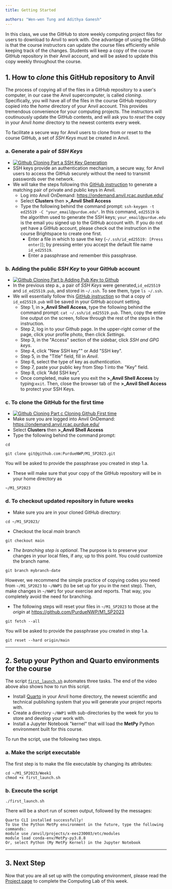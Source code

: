 ```yaml
---
title: Getting Started

authors: "Wen-wen Tung and Adithya Ganesh"
---
```


In this class, we use the GitHub to store weekly computing project files for users to download to Anvil to work with. One advantage of using the GitHub is that the course instructors can update the course files efficiently while keeping track of the changes. Students will keep a copy of the course GitHub repository in their Anvil account, and will be asked to update this copy weekly throughout the course.

## 1. How to *clone* this GitHub repository to Anvil

The process of copying all of the files in a GitHub repository to a user's computer, in our case the Anvil supercomputer, is called *cloning*. Specifically, you will have all of the files in the course GitHub repository copied into the *home* directory of your Anvil account. This provides tremendous convenience for your computing projects. The instructors will coutinuously update the GitHub contents, and will ask you to *reset* the copy in your Anvil *home* directory to the newest contents every week.

To facilitate a secure way for Anvil users to clone from or reset to the course GitHub, a set of *SSH Keys* must be created in Anvil.

### a. Generate a pair of *SSH Keys*

 - [![Github Cloning Part a SSH Key Generation ](http://img.youtube.com/vi/ooniD8zAazQ/0.jpg)]( https://youtu.be/ooniD8zAazQ  "Github Cloning a SSH Key Generation")
 -  SSH keys provide an authentication mechanism, a secure way, for Anvil users to access the GitHub securely without the need to transmit passwords over the network.  
 - We will take the steps following this [GitHub instruction](https://docs.github.com/en/authentication/connecting-to-github-with-ssh/generating-a-new-ssh-key-and-adding-it-to-the-ssh-agent#generating-a-new-ssh-key) to generate a matching pair of private and public keys in Anvil.
   -  Log into Anvil OnDemand: https://ondemand.anvil.rcac.purdue.edu/
   -  Select **Clusters** then **\>\_Anvil Shell Access**
   -  Type the following behind the command prompt:
`ssh-keygen -t ed25519 -C "your_email@purdue.edu"`. In this command, `ed25519` is the algorithm used to generate the SSH keys; `your_email@purdue.edu` is the email you signed up to the GitHub account with. If you do not yet have a GitHub account, please check out the instruction in the course Brightspace to create one first.
      - Enter a file in which to save the key (`~/.ssh/id_ed25519: [Press enter]`); by pressing enter you accept the default file name `id_ed25519`.
      - Enter a passphrase and remember this passphrase.


### b. Adding the public *SSH Key* to your GitHub account

 - [![Github Cloning Part b Adding Pub Key to Github ](http://img.youtube.com/vi/JgLO1iOkXLI/0.jpg)]( https://youtu.be/JgLO1iOkXLI  "Github Cloning b Adding Pub Key to Github")
 - In the previous step a., a pair of *SSH Keys* were generated,`id_ed25519` and `id_ed25519.pub`, and stored in `~/.ssh`. To see them, type `ls ~/.ssh`.
 - We will essentially follow this [GitHub instruction](https://docs.github.com/en/authentication/connecting-to-github-with-ssh/adding-a-new-ssh-key-to-your-github-account?tool=webui&platform=linux) so that a copy of `id_ed25519.pub` will be saved in your GitHub account setting.
     - Step 1, in **\>\_Anvil Shell Access**, type the following behind the command prompt: `cat ~/.ssh/id_ed25519.pub`. Then, copy the entire line output on the screen, follow through the rest of the steps in the instruction.
     - Step 2, log in to your Github page. In the upper-right corner of the page, click your profile photo, then click *Settings*. 
     - Step 3, in the "Access" section of the sidebar, click *SSH and GPG keys*.
     - Step 4, click "New SSH key"" or Add "SSH key".
     - Step 5, in the "Title" field, fill in *Anvil*.
     - Step 6, select the type of key as *authentication*. 
     - Step 7, paste your public key from Step 1 into the "Key" field.
     - Step 8, click "Add SSH key". 
     - Once completed, make sure you exit the **\>\_Anvil Shell Access** by typing:`exit`. Then, close the browser tab of the **\>\_Anvil Shell Access** to protect your SSH Keys.

### c. To clone the GitHub for the first time

 -  [![Github Cloning Part c Cloning Github First time ](http://img.youtube.com/vi/ttBT4_Cs5FE/0.jpg)](https://mediaspace.itap.purdue.edu/media/Github_Cloning_c_Cloning_Github_Firsttime/1_dgxfxx2s "Github Cloning c Cloning Github First time")
 -  Make sure you are logged into Anvil OnDemand: https://ondemand.anvil.rcac.purdue.edu/
 -  Select **Clusters** then **\>\_Anvil Shell Access**
 -  Type the following behind the command prompt:

```
cd

git clone git@github.com:PurdueNWP/M1_SP2023.git
```
You will be asked to provide the passphrase you created in step 1.a.

 -  These will make sure that your copy of the GitHub repository will be in your home directory as
```
~/M1_SP2023
```

### d. To checkout updated repository in future weeks

 - Make sure you are in your cloned GitHub directory:
```
cd ~/M1_SP2023/
```

 - Checkout the local *main* branch 
```
git checkout main
```

 - *The branching step is optional*. The purpose is to preserve your changes in your local files, if any, up to this point. You could customize the branch name.
```
git branch mybranch-date
```
However, we recommend the simple practice of copying codes you need from `~/M1_SP2023` to `~/NWP1` (to be set up for you in the next step). Then, make changes in `~/NWP1` for your exercise and reports. That way, you completely avoid the need for branching.

 - The following steps will reset your files in `~/M1_SP2023` to those at the *origin* at https://github.com/PurdueNWP/M1_SP2023

```
git fetch --all
```
You will be asked to provide the passphrase you created in step 1.a.

```
git reset --hard origin/main
```

---

## 2. Setup your Python and Quarto environments for the course

The script [`first_launch.sh`](first_launch.sh) automates three tasks. The end of the video above also shows how to run this script.

 - Install [Quarto](https://quarto.org) in your Anvil home directory, the newest scientific and technical publishing system that you will generate your project reports with. 
 - Create a directory `~/NWP1` with sub-directories by the week for you to store and develop your work with.
 - Install a Jupyter Notebook "kernel" that will load the **MetPy** Python environment built for this course.
 
To run the script, use the following two steps. 

### a. Make the script executable
The first step is to make the file executable by changing its attributes:

```
cd ~/M1_SP2023/Week1
chmod +x first_launch.sh
```

### b. Execute the script

```
./first_launch.sh
```

There will be a short run of screen output, followed by the messages:

```
Quarto CLI installed successfully!
To Use the Python MetPy environment in the future, type the following commands:
module use /anvil/projects/x-ees230003/etc/modules
module load conda-env/MetPy-py3.8.8
Or, select Python (My MetPy Kernel) in the Jupyter Notebook
```

---

## 3. Next Step

Now that you are all set up with the computing environment, please read the [Project page](project.md) to complete the Computing Lab of this week.